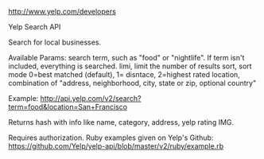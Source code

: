 http://www.yelp.com/developers

Yelp Search API

Search for local businesses. 

Available Params:
search term, such as "food" or "nightlife". If term isn't included, everything is searched.
limi, limit the number of results
sort, sort mode 0=best matched (default), 1= disntace, 2=highest rated
location, combination of "address, neighborhood, city, state or zip, optional country"

Example: http://api.yelp.com/v2/search?term=food&location=San+Francisco

Returns hash with info like name, category, address, yelp rating IMG.

Requires authorization. Ruby examples given on Yelp's Github: https://github.com/Yelp/yelp-api/blob/master/v2/ruby/example.rb